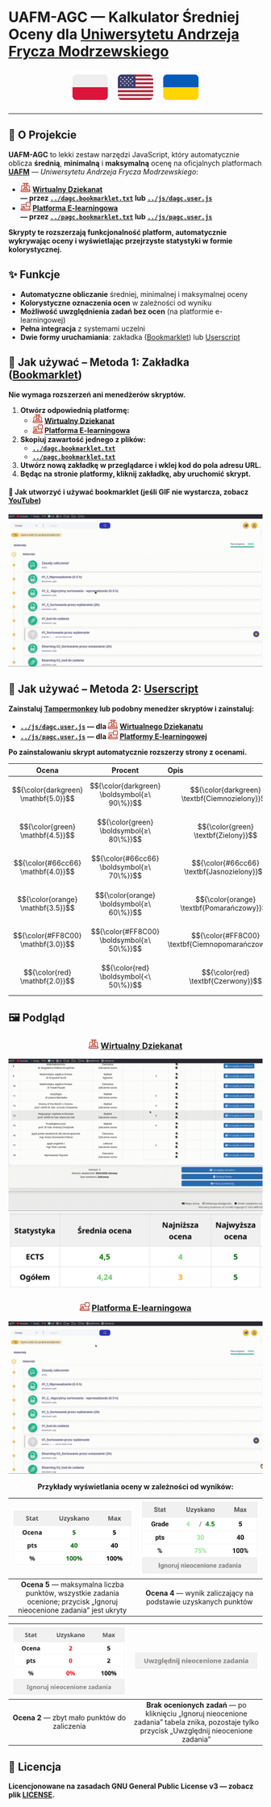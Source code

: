# **UAFM-AGC** — **Kalkulator Średniej Oceny dla [Uniwersytetu Andrzeja Frycza Modrzewskiego](https://uafm.edu.pl/)**

<p align="center">
  <a href="pl.md"><img src="../assets/flags/pl_icon.svg" width="70" alt="Polski"></a>
  &nbsp;&nbsp;&nbsp;
  <a href="../README.md"><img src="../assets/flags/en_icon.svg" width="70" alt="English"></a>
  &nbsp;&nbsp;&nbsp;
  <a href="ua.md"><img src="../assets/flags/ua_icon.svg" width="70" alt="Українська"></a>
</p>

---

## 📌 **O Projekcie**

**UAFM-AGC** to lekki zestaw narzędzi JavaScript, który automatycznie oblicza **średnią**, **minimalną** i **maksymalną** ocenę na oficjalnych platformach [**UAFM**](https://uafm.edu.pl/) — _Uniwersytetu Andrzeja Frycza Modrzewskiego_:

- <img src="../assets/uafm_icons/dziekanat.svg" width="20" alt="Wirtualny Dziekanat"> [**Wirtualny Dziekanat**](https://dziekanat.uafm.edu.pl)  
  **— przez [`../dagc.bookmarklet.txt`](../dagc.bookmarklet.txt) lub [`../js/dagc.user.js`](../js/dagc.user.js)**
- <img src="../assets/uafm_icons/platforma.svg" width="20" alt="Platforma E-learningowa"> [**Platforma E-learningowa**](https://platforma.uafm.edu.pl)  
  **— przez [`../pagc.bookmarklet.txt`](../pagc.bookmarklet.txt) lub [`../js/pagc.user.js`](../js/pagc.user.js)**

**Skrypty te rozszerzają funkcjonalność platform, automatycznie wykrywając oceny i wyświetlając przejrzyste statystyki w formie kolorystycznej.**

## ✨ **Funkcje**

- **Automatyczne obliczanie** średniej, minimalnej i maksymalnej oceny
- **Kolorystyczne oznaczenia ocen** w zależności od wyniku
- **Możliwość uwzględnienia zadań bez ocen** (na platformie e-learningowej)
- **Pełna integracja** z systemami uczelni
- **Dwie formy uruchamiania**: zakładka ([Bookmarklet](https://pl.wikipedia.org/wiki/Skryptozak%C5%82adka)) lub [Userscript](https://en.wikipedia.org/wiki/Wikipedia:User_scripts)

## 🔖 **Jak używać – Metoda 1: Zakładka ([Bookmarklet](https://pl.wikipedia.org/wiki/Skryptozak%C5%82adka))**

**Nie wymaga rozszerzeń ani menedżerów skryptów.**

1. **Otwórz odpowiednią platformę:**
   - <img src="../assets/uafm_icons/dziekanat.svg" width="20" alt="Wirtualny Dziekanat"> [**Wirtualny Dziekanat**](https://dziekanat.uafm.edu.pl)
   - <img src="../assets/uafm_icons/platforma.svg" width="20" alt="Platforma E-learningowa"> [**Platforma E-learningowa**](https://platforma.uafm.edu.pl)
2. **Skopiuj zawartość jednego z plików:**
   - [**`../dagc.bookmarklet.txt`**](../dagc.bookmarklet.txt)
   - [**`../pagc.bookmarklet.txt`**](../pagc.bookmarklet.txt)
3. **Utwórz nową zakładkę w przeglądarce i wklej kod do pola adresu URL.**
4. **Będąc na stronie platformy, kliknij zakładkę, aby uruchomić skrypt.**

#### 🔖 **Jak utworzyć i używać bookmarklet (jeśli GIF nie wystarcza, zobacz [YouTube](https://www.youtube.com/watch?v=UeEU_9R_Jg0))**

![bookmarklet](../assets/gifs/bookmarklet.gif)

## 🧠 **Jak używać – Metoda 2: [Userscript](https://en.wikipedia.org/wiki/Wikipedia:User_scripts)**

**Zainstaluj [Tampermonkey](https://www.tampermonkey.net/) lub podobny menedżer skryptów i zainstaluj:**

- **[`../js/dagc.user.js`](../js/dagc.user.js) — dla <img src="../assets/uafm_icons/dziekanat.svg" width="20" alt="Dziekanat"> [Wirtualnego Dziekanatu](https://dziekanat.uafm.edu.pl)**
- **[`../js/pagc.user.js`](../js/pagc.user.js) — dla <img src="../assets/uafm_icons/platforma.svg" width="20" alt="Platforma"> [Platformy E-learningowej](https://platforma.uafm.edu.pl)**

**Po zainstalowaniu skrypt automatycznie rozszerzy strony z ocenami.**

<div align="center">

|  Ocena  | Procent     | Opis                              |
| :-----: | :----------:| :--------------------------------- |
| $${\color{darkgreen} \mathbf{5.0}}$$ | $${\color{darkgreen} \boldsymbol{≥\ 90\%}}$$ | $${\color{darkgreen} \textbf{Ciemnozielony}}$$ |
| $${\color{green} \mathbf{4.5}}$$     | $${\color{green} \boldsymbol{≥\ 80\%}}$$     | $${\color{green} \textbf{Zielony}}$$         |
| $${\color{#66cc66} \mathbf{4.0}}$$   | $${\color{#66cc66} \boldsymbol{≥\ 70\%}}$$   | $${\color{#66cc66} \textbf{Jasnozielony}}$$ |
| $${\color{orange} \mathbf{3.5}}$$    | $${\color{orange} \boldsymbol{≥\ 60\%}}$$    | $${\color{orange} \textbf{Pomarańczowy}}$$  |
| $${\color{#FF8C00} \mathbf{3.0}}$$   | $${\color{#FF8C00} \boldsymbol{≥\ 50\%}}$$   | $${\color{#FF8C00} \textbf{Ciemnopomarańczowy}}$$ |
| $${\color{red} \mathbf{2.0}}$$       | $${\color{red} \boldsymbol{<\ 50\%}}$$       | $${\color{red} \textbf{Czerwony}}$$         |

</div>

## 🖼️ **Podgląd**

<div align="center">

### <img src="../assets/uafm_icons/dziekanat.svg" width="20" alt="Wirtualny Dziekanat"> [**Wirtualny Dziekanat**](https://dziekanat.uafm.edu.pl)

![Wirtualny Dziekanat gif](../assets/gifs/dagc.gif)
![Wirtualny Dziekanat png](../assets/script_preview/dziekanat.png)

### <img src="../assets/uafm_icons/platforma.svg" width="20" alt="Platforma E-learningowa"> [**Platforma E-learningowa**](https://platforma.uafm.edu.pl)

![Platforma E-learningowa](../assets/gifs/pagc.gif)

**Przykłady wyświetlania oceny w zależności od wyników:**

| ![Ocena 5](../assets/script_preview/platfotma/ocena_5.png) | ![Ocena 4](../assets/script_preview/platfotma/ocena_4.png) |
|:--:|:--:|
| **Ocena 5** — maksymalna liczba punktów, wszystkie zadania ocenione; przycisk „Ignoruj nieocenione zadania” jest ukryty | **Ocena 4** — wynik zaliczający na podstawie uzyskanych punktów |

| ![Ocena 2](../assets/script_preview/platfotma/ocena_2.png) | ![Ignorowanie nieocenionych](../assets/script_preview/platfotma/ignore_0.png) |
|:--:|:--:|
| **Ocena 2** — zbyt mało punktów do zaliczenia | **Brak ocenionych zadań** — po kliknięciu „Ignoruj nieocenione zadania” tabela znika, pozostaje tylko przycisk „Uwzględnij nieocenione zadania” |

</div>

## 📝 **Licencja**

**Licencjonowane na zasadach GNU General Public License v3 — zobacz plik [**LICENSE**](../LICENSE).**
